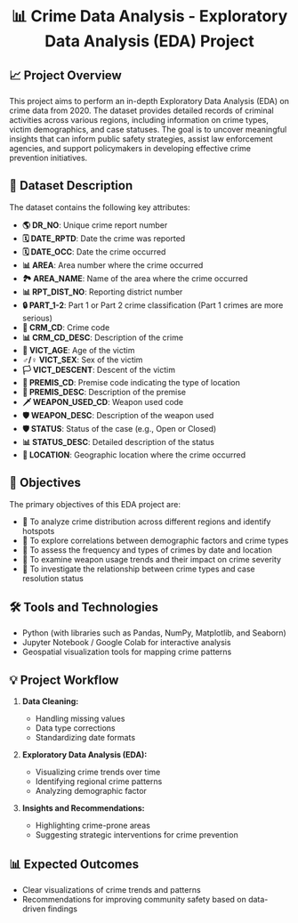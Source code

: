 # <h1 align="center">📊 Crime Data Analysis - Exploratory Data Analysis (EDA) Project</h1>

## <h2>📈 Project Overview</h2>
This project aims to perform an in-depth Exploratory Data Analysis (EDA) on crime data from 2020. The dataset provides detailed records of criminal activities across various regions, including information on crime types, victim demographics, and case statuses. The goal is to uncover meaningful insights that can inform public safety strategies, assist law enforcement agencies, and support policymakers in developing effective crime prevention initiatives.

## <h2>📝 Dataset Description</h2>
The dataset contains the following key attributes:
- **🌎 DR_NO**: Unique crime report number
- **🗓️ DATE_RPTD**: Date the crime was reported
- **🗓️ DATE_OCC**: Date the crime occurred
- **📊 AREA**: Area number where the crime occurred
- **🏞️ AREA_NAME**: Name of the area where the crime occurred
- **📊 RPT_DIST_NO**: Reporting district number
- **🔒 PART_1-2**: Part 1 or Part 2 crime classification (Part 1 crimes are more serious)
- **🔮 CRM_CD**: Crime code
- **📊 CRM_CD_DESC**: Description of the crime
- **👶 VICT_AGE**: Age of the victim
- **♂️/♀️ VICT_SEX**: Sex of the victim
- **🏳️ VICT_DESCENT**: Descent of the victim
- **🏢 PREMIS_CD**: Premise code indicating the type of location
- **📍 PREMIS_DESC**: Description of the premise
- **🗡️ WEAPON_USED_CD**: Weapon used code
- **🛡️ WEAPON_DESC**: Description of the weapon used
- **🛡️ STATUS**: Status of the case (e.g., Open or Closed)
- **📊 STATUS_DESC**: Detailed description of the status
- **📍 LOCATION**: Geographic location where the crime occurred

## <h2>🌟 Objectives</h2>
The primary objectives of this EDA project are:
- 🔹 To analyze crime distribution across different regions and identify hotspots
- 🔹 To explore correlations between demographic factors and crime types
- 🔹 To assess the frequency and types of crimes by date and location
- 🔹 To examine weapon usage trends and their impact on crime severity
- 🔹 To investigate the relationship between crime types and case resolution status

## <h2>🛠️ Tools and Technologies</h2>
- Python (with libraries such as Pandas, NumPy, Matplotlib, and Seaborn)
- Jupyter Notebook / Google Colab for interactive analysis
- Geospatial visualization tools for mapping crime patterns

## <h2>💡 Project Workflow</h2>
1. **Data Cleaning:**
   - Handling missing values
   - Data type corrections
   - Standardizing date formats

2. **Exploratory Data Analysis (EDA):**
   - Visualizing crime trends over time
   - Identifying regional crime patterns
   - Analyzing demographic factor

3. **Insights and Recommendations:**
   - Highlighting crime-prone areas
   - Suggesting strategic interventions for crime prevention

## <h2>📊 Expected Outcomes</h2>
- Clear visualizations of crime trends and patterns
- Recommendations for improving community safety based on data-driven findings

